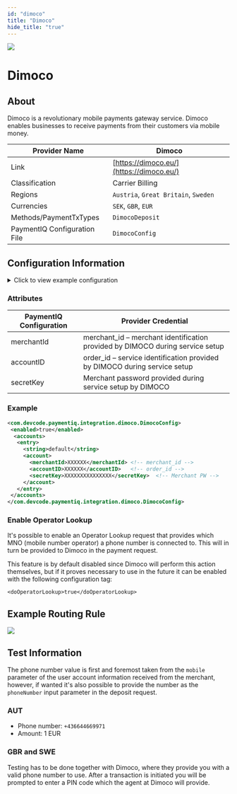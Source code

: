 ```yaml
--- 
id: "dimoco" 
title: "Dimoco"
hide_title: "true"
---
```

 
![](/img/providers/logos/dimoco.png)

# Dimoco

## About
Dimoco is a revolutionary mobile payments gateway service. Dimoco enables businesses to receive payments from their customers via mobile money.

| Provider Name                | Dimoco                                   |
|------------------------------|------------------------------------------|
| Link                         | [https://dimoco.eu/](https://dimoco.eu/) |
| Classification               | Carrier Billing                          |
| Regions                      | `Austria`, `Great Britain`, `Sweden`     |
| Currencies                   | `SEK`, `GBR`, `EUR`                      |
| Methods/PaymentTxTypes       | `DimocoDeposit`                          |
| PaymentIQ Configuration File | `DimocoConfig`                           |

## Configuration Information

<details>
<summary>Click to view example configuration</summary>

<br/>

```xml
<com.devcode.paymentiq.integration.dimoco.DimocoConfig>
 <enabled>true</enabled>
  
  <accounts>

    <entry>
      <string>AT</string> <!-- Used for AUT -->
      <account>
       <merchantId>??</merchantId> <!-- MerchantID -->
       <accountID>??</accountID>   <!-- AppID _ OrderID -->
       <secretKey>??</secretKey>  <!-- Merchant PW -->
       <container>window</container>
       <supportedCurrencies>EUR</supportedCurrencies>
      </account>
    </entry>
  
    <entry>
      <string>UK</string> <!-- Used for GBR -->
      <account>
       <merchantId>??</merchantId> <!-- MerchantID -->
       <accountID>??</accountID>   <!-- AppID _ OrderID -->
       <secretKey>??</secretKey>  <!-- Merchant PW -->
       <container>window</container>
       <supportedCurrencies>GBP</supportedCurrencies>
      </account>
    </entry>
   
    <entry>
      <string>SE</string> <!-- Used for SWE -->
      <account>
       <merchantId>??</merchantId>
       <accountID>??</accountID>
       <secretKey>??</secretKey> 
       <supportedCurrencies>SEK</supportedCurrencies>
      </account>
    </entry> 
  
 </accounts>
 
 <!-- Enable operator lookup, disabled by default
 <doOperatorLookup>true</doOperatorLookup> -->
 
</com.devcode.paymentiq.integration.dimoco.DimocoConfig>
```

</details>

### Attributes

| PaymentIQ Configuration | Provider Credential                                                           |
|-------------------------|-------------------------------------------------------------------------------|
| merchantId              | merchant_id – merchant identification provided by DIMOCO during service setup |
| accountID               | order_id – service identification provided by DIMOCO during service setup     |
| secretKey               | Merchant password provided during service setup by DIMOCO                     |

### Example
```xml
<com.devcode.paymentiq.integration.dimoco.DimocoConfig>
 <enabled>true</enabled>
  <accounts>
   <entry>
     <string>default</string>
     <account>
       <merchantId>XXXXXX</merchantId> <!-- merchant_id -->
       <accountID>XXXXXX</accountID>   <!-- order_id -->
       <secretKey>XXXXXXXXXXXXXXX</secretKey>  <!-- Merchant PW -->
     </account>
   </entry>
 </accounts>
</com.devcode.paymentiq.integration.dimoco.DimocoConfig>
```

### Enable Operator Lookup

It's possible to enable an Operator Lookup request that provides which MNO (mobile number operator) a phone number is connected to. This will in turn be provided to Dimoco in the payment request.

This feature is by default disabled since Dimoco will perform this action themselves, but if it proves necessary to use in the future it can be enabled with the following configuration tag:

`<doOperatorLookup>true</doOperatorLookup>`

## Example Routing Rule
![](/img/providers/routing/dimoco.png)

## Test Information

The phone number value is first and foremost taken from the `mobile` parameter of the user account information received from the merchant, however, if wanted it's also possible to provide the number as the `phoneNumber` input parameter in the deposit request.

### AUT

- Phone number: `+436644669971`
- Amount: 1 EUR

### GBR and SWE

Testing has to be done together with Dimoco, where they provide you with a valid phone number to use. After a transaction is initiated you will be prompted to enter a PIN code which the agent at Dimoco will provide.
